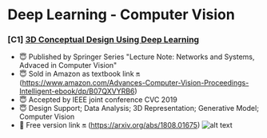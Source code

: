 # Deep Learning - Computer Vision

### [C1] [3D Conceptual Design Using Deep Learning](https://arxiv.org/abs/1808.01675)
* :innocent: Published by Springer Series "Lecture Note: Networks and Systems, Advaced in Computer Vision"
* :innocent: Sold in Amazon as textbook link :on: (https://www.amazon.com/Advances-Computer-Vision-Proceedings-Intelligent-ebook/dp/B07QXVYRB6)
* :innocent: Accepted by IEEE joint conference CVC 2019
* :innocent: Design Support; Data Analysis; 3D Representation; Generative Model; Computer Vision  
* :sparkling_heart: Free version link :on: (https://arxiv.org/abs/1808.01675)
![alt text](https://github.com/vivienzou1/My_Publication/blob/master/3D%20Conceptual%20Design%20Using%20Deep%20Learning/Screen%20Shot%202018-07-12%20at%2011.50.31%20PM.png)


